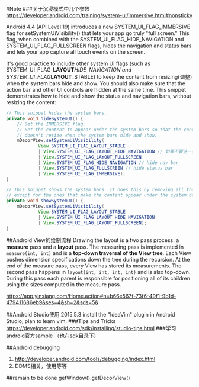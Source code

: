 #Note
###关于沉浸模式中几个参数
https://developer.android.com/training/system-ui/immersive.html#nonsticky 

Android 4.4 (API Level 19) introduces a new SYSTEM_UI_FLAG_IMMERSIVE flag for setSystemUiVisibility() that lets your app go truly "full screen." This flag, when combined with the SYSTEM_UI_FLAG_HIDE_NAVIGATION and SYSTEM_UI_FLAG_FULLSCREEN flags, hides the navigation and status bars and lets your app capture all touch events on the screen.

It's good practice to include other system UI flags (such as SYSTEM_UI_FLAG_<b>LAYOUT</b>_HIDE_NAVIGATION and SYSTEM_UI_FLAG_<b>LAYOUT</b>_STABLE) to keep the content from resizing(调整) when the system bars hide and show. You should also make sure that the action bar and other UI controls are hidden at the same time. This snippet demonstrates how to hide and show the status and navigation bars, without resizing the content:
```java
// This snippet hides the system bars.
private void hideSystemUI() {
    // Set the IMMERSIVE flag.
    // Set the content to appear under the system bars so that the content
    // doesn't resize when the system bars hide and show.
    mDecorView.setSystemUiVisibility(
            View.SYSTEM_UI_FLAG_LAYOUT_STABLE
            | View.SYSTEM_UI_FLAG_LAYOUT_HIDE_NAVIGATION // 如果不要这一行以及下面那一行，在应用打开的时候，界面有一个瞬间的跳动，界面中的所有layout都有一个根据屏幕移动位置的短暂过程。如果加上这两行的话，在一开始加载的时候就按照fullscreen加载，就不会出现那种情况
            | View.SYSTEM_UI_FLAG_LAYOUT_FULLSCREEN
            | View.SYSTEM_UI_FLAG_HIDE_NAVIGATION // hide nav bar
            | View.SYSTEM_UI_FLAG_FULLSCREEN // hide status bar
            | View.SYSTEM_UI_FLAG_IMMERSIVE);
}

// This snippet shows the system bars. It does this by removing all the flags
// except for the ones that make the content appear under the system bars.
private void showSystemUI() {
    mDecorView.setSystemUiVisibility(
            View.SYSTEM_UI_FLAG_LAYOUT_STABLE
            | View.SYSTEM_UI_FLAG_LAYOUT_HIDE_NAVIGATION
            | View.SYSTEM_UI_FLAG_LAYOUT_FULLSCREEN);
}
```
##Android View的绘制流程
Drawing the layout is a two pass process: a **measure** pass and a **layout** pass. The measuring pass is implemented in `measure(int, int)` and is a **top-down traversal of the View tree**. Each View pushes dimension specifications down the tree during the recursion. At the end of the measure pass, every View has stored its measurements. The second pass happens in `layout(int, int, int, int)` and is also top-down. During this pass each parent is responsible for positioning all of its children using the sizes computed in the measure pass.

https://app.yinxiang.com/Home.action#n=b66e567f-73f6-49f1-9b1d-479411686eb9&ses=4&sh=2&sds=5&

##Android Studio使用
2015.5.3 install the "IdeaVim" plugin in Android Studio, plan to learn vim.
###Tips and Tricks
https://developer.android.com/sdk/installing/studio-tips.html
###学习android官方sample
（也在sdk目录下)

##Android debugging
1. http://developer.android.com/tools/debugging/index.html 
2. DDMS相关，使用等等

##remain to be done
getWindow().getDecorView()
